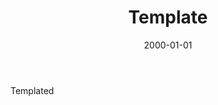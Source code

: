 ﻿---
layout: page        # page:单页面,不在归档索引;post:有前后页面，索引
title: Template     # 标题
date: 2000-01-01    # 日期
categories:         # 集合,暂未使用
Author:  jinyu      # 作者
tags:               # 标签，博客分类页面显示
comments:           # bool,是否可以评论
toc:                # bool,是否有目录
pinned:             # bool,是否置顶
description: 为了方便之后的写作，建了这个博客模板，
---

Templated